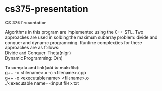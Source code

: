 # cs375-presentation
CS 375 Presentation 

Algorithms in this program are implemented using the C++ STL. Two approaches are used in solbing the maximum subarray problem: divide and conquer and dynamic programming.
Runtime complexities for these approaches are as follows:<br/>
Divide and Conquer: Theta(nlgn)\
Dynamic Programming: O(n)


To compile and link(add to makefile):<br/>
g++ -o \<filename\>.o -c \<filename\>.cpp\
g++ -o \<executable name\> \<filename\>.o\
./\<executable name\> \<input file\>.txt
